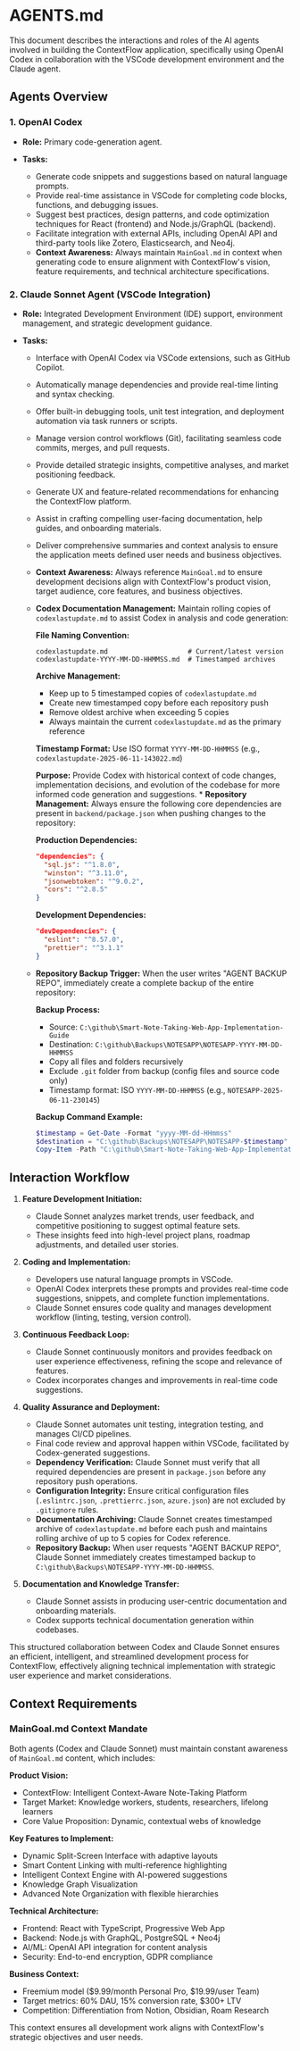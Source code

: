 # AGENTS.md

This document describes the interactions and roles of the AI agents involved in building the ContextFlow application, specifically using OpenAI Codex in collaboration with the VSCode development environment and the Claude agent.

## Agents Overview

### 1. **OpenAI Codex**

* **Role:** Primary code-generation agent.
* **Tasks:**

  * Generate code snippets and suggestions based on natural language prompts.
  * Provide real-time assistance in VSCode for completing code blocks, functions, and debugging issues.
  * Suggest best practices, design patterns, and code optimization techniques for React (frontend) and Node.js/GraphQL (backend).
  * Facilitate integration with external APIs, including OpenAI API and third-party tools like Zotero, Elasticsearch, and Neo4j.
  * **Context Awareness:** Always maintain `MainGoal.md` in context when generating code to ensure alignment with ContextFlow's vision, feature requirements, and technical architecture specifications.

### 2. **Claude Sonnet Agent (VSCode Integration)**

* **Role:** Integrated Development Environment (IDE) support, environment management, and strategic development guidance.
* **Tasks:**

  * Interface with OpenAI Codex via VSCode extensions, such as GitHub Copilot.
  * Automatically manage dependencies and provide real-time linting and syntax checking.
  * Offer built-in debugging tools, unit test integration, and deployment automation via task runners or scripts.
  * Manage version control workflows (Git), facilitating seamless code commits, merges, and pull requests.
  * Provide detailed strategic insights, competitive analyses, and market positioning feedback.
  * Generate UX and feature-related recommendations for enhancing the ContextFlow platform.
  * Assist in crafting compelling user-facing documentation, help guides, and onboarding materials.
  * Deliver comprehensive summaries and context analysis to ensure the application meets defined user needs and business objectives.
  * **Context Awareness:** Always reference `MainGoal.md` to ensure development decisions align with ContextFlow's product vision, target audience, core features, and business objectives.
  * **Codex Documentation Management:** Maintain rolling copies of `codexlastupdate.md` to assist Codex in analysis and code generation:
    
    **File Naming Convention:**
    ```
    codexlastupdate.md                    # Current/latest version
    codexlastupdate-YYYY-MM-DD-HHMMSS.md  # Timestamped archives
    ```
    
    **Archive Management:**
    - Keep up to 5 timestamped copies of `codexlastupdate.md`
    - Create new timestamped copy before each repository push
    - Remove oldest archive when exceeding 5 copies
    - Always maintain the current `codexlastupdate.md` as the primary reference
    
    **Timestamp Format:** Use ISO format `YYYY-MM-DD-HHMMSS` (e.g., `codexlastupdate-2025-06-11-143022.md`)
    
    **Purpose:** Provide Codex with historical context of code changes, implementation decisions, and evolution of the codebase for more informed code generation and suggestions.  * **Repository Management:** Always ensure the following core dependencies are present in `backend/package.json` when pushing changes to the repository:
    
    **Production Dependencies:**
    ```json
    "dependencies": {
      "sql.js": "^1.8.0",
      "winston": "^3.11.0",
      "jsonwebtoken": "^9.0.2",
      "cors": "^2.8.5"
    }
    ```
    
    **Development Dependencies:**
    ```json
    "devDependencies": {
      "eslint": "^8.57.0",
      "prettier": "^3.1.1"
    }
    ```
  * **Repository Backup Trigger:** When the user writes "AGENT BACKUP REPO", immediately create a complete backup of the entire repository:
    
    **Backup Process:**
    - Source: `C:\github\Smart-Note-Taking-Web-App-Implementation-Guide`
    - Destination: `C:\github\Backups\NOTESAPP\NOTESAPP-YYYY-MM-DD-HHMMSS`
    - Copy all files and folders recursively
    - Exclude `.git` folder from backup (config files and source code only)
    - Timestamp format: ISO `YYYY-MM-DD-HHMMSS` (e.g., `NOTESAPP-2025-06-11-230145`)
    
    **Backup Command Example:**
    ```powershell
    $timestamp = Get-Date -Format "yyyy-MM-dd-HHmmss"
    $destination = "C:\github\Backups\NOTESAPP\NOTESAPP-$timestamp"
    Copy-Item -Path "C:\github\Smart-Note-Taking-Web-App-Implementation-Guide\*" -Destination $destination -Recurse -Exclude ".git"
    ```

## Interaction Workflow

1. **Feature Development Initiation:**

   * Claude Sonnet analyzes market trends, user feedback, and competitive positioning to suggest optimal feature sets.
   * These insights feed into high-level project plans, roadmap adjustments, and detailed user stories.

2. **Coding and Implementation:**

   * Developers use natural language prompts in VSCode.
   * OpenAI Codex interprets these prompts and provides real-time code suggestions, snippets, and complete function implementations.
   * Claude Sonnet ensures code quality and manages development workflow (linting, testing, version control).

3. **Continuous Feedback Loop:**

   * Claude Sonnet continuously monitors and provides feedback on user experience effectiveness, refining the scope and relevance of features.
   * Codex incorporates changes and improvements in real-time code suggestions.

4. **Quality Assurance and Deployment:**

   * Claude Sonnet automates unit testing, integration testing, and manages CI/CD pipelines.
   * Final code review and approval happen within VSCode, facilitated by Codex-generated suggestions.
   * **Dependency Verification:** Claude Sonnet must verify that all required dependencies are present in `package.json` before any repository push operations.
   * **Configuration Integrity:** Ensure critical configuration files (`.eslintrc.json`, `.prettierrc.json`, `azure.json`) are not excluded by `.gitignore` rules.
   * **Documentation Archiving:** Claude Sonnet creates timestamped archive of `codexlastupdate.md` before each push and maintains rolling archive of up to 5 copies for Codex reference.
   * **Repository Backup:** When user requests "AGENT BACKUP REPO", Claude Sonnet immediately creates timestamped backup to `C:\github\Backups\NOTESAPP-YYYY-MM-DD-HHMMSS`.

5. **Documentation and Knowledge Transfer:**

   * Claude Sonnet assists in producing user-centric documentation and onboarding materials.
   * Codex supports technical documentation generation within codebases.

This structured collaboration between Codex and Claude Sonnet ensures an efficient, intelligent, and streamlined development process for ContextFlow, effectively aligning technical implementation with strategic user experience and market considerations.

## Context Requirements

### **MainGoal.md Context Mandate**

Both agents (Codex and Claude Sonnet) must maintain constant awareness of `MainGoal.md` content, which includes:

**Product Vision:**
- ContextFlow: Intelligent Context-Aware Note-Taking Platform
- Target Market: Knowledge workers, students, researchers, lifelong learners
- Core Value Proposition: Dynamic, contextual webs of knowledge

**Key Features to Implement:**
- Dynamic Split-Screen Interface with adaptive layouts
- Smart Content Linking with multi-reference highlighting
- Intelligent Context Engine with AI-powered suggestions
- Knowledge Graph Visualization
- Advanced Note Organization with flexible hierarchies

**Technical Architecture:**
- Frontend: React with TypeScript, Progressive Web App
- Backend: Node.js with GraphQL, PostgreSQL + Neo4j
- AI/ML: OpenAI API integration for content analysis
- Security: End-to-end encryption, GDPR compliance

**Business Context:**
- Freemium model ($9.99/month Personal Pro, $19.99/user Team)
- Target metrics: 60% DAU, 15% conversion rate, $300+ LTV
- Competition: Differentiation from Notion, Obsidian, Roam Research

This context ensures all development work aligns with ContextFlow's strategic objectives and user needs.
